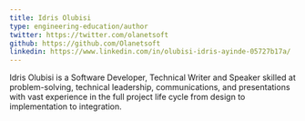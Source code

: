 ```yaml
---
title: Idris Olubisi
type: engineering-education/author
twitter: https://twitter.com/olanetsoft
github: https://github.com/Olanetsoft
linkedin: https://www.linkedin.com/in/olubisi-idris-ayinde-05727b17a/
---
```

Idris Olubisi is a Software Developer, Technical Writer and Speaker skilled at problem-solving, technical leadership, communications, and presentations with vast experience in the full project life cycle from design to implementation to integration.
